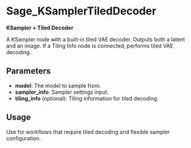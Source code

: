 # Sage_KSamplerTiledDecoder

**KSampler + Tiled Decoder**

A KSampler node with a built-in tiled VAE decoder. Outputs both a latent and an image. If a Tiling Info node is connected, performs tiled VAE decoding.

## Parameters
- **model**: The model to sample from.
- **sampler_info**: Sampler settings input.
- **tiling_info** (optional): Tiling information for tiled decoding.

## Usage
Use for workflows that require tiled decoding and flexible sampler configuration.
